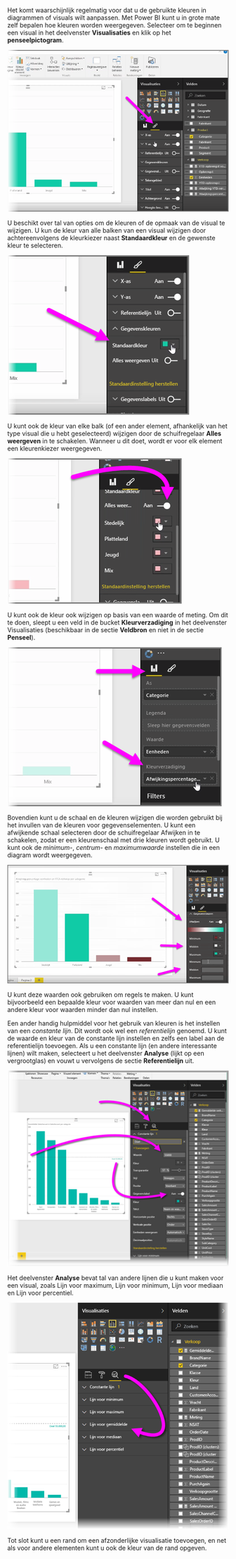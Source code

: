 Het komt waarschijnlijk regelmatig voor dat u de gebruikte kleuren in diagrammen of visuals wilt aanpassen. Met Power BI kunt u in grote mate zelf bepalen hoe kleuren worden weergegeven. Selecteer om te beginnen een visual in het deelvenster **Visualisaties** en klik op het **penseelpictogram**.

![](media/3-9a-modifying-colors/3-9a_1.png)

U beschikt over tal van opties om de kleuren of de opmaak van de visual te wijzigen. U kun de kleur van alle balken van een visual wijzigen door achtereenvolgens de kleurkiezer naast **Standaardkleur** en de gewenste kleur te selecteren.

![](media/3-9a-modifying-colors/3-9a_2.png)

U kunt ook de kleur van elke balk (of een ander element, afhankelijk van het type visual die u hebt geselecteerd) wijzigen door de schuifregelaar **Alles weergeven** in te schakelen. Wanneer u dit doet, wordt er voor elk element een kleurenkiezer weergegeven.

![](media/3-9a-modifying-colors/3-9a_3.png)

U kunt ook de kleur ook wijzigen op basis van een waarde of meting. Om dit te doen, sleept u een veld in de bucket **Kleurverzadiging** in het deelvenster Visualisaties (beschikbaar in de sectie **Veldbron** en niet in de sectie **Penseel**).

![](media/3-9a-modifying-colors/3-9a_4.png)

Bovendien kunt u de schaal en de kleuren wijzigen die worden gebruikt bij het invullen van de kleuren voor gegevenselementen. U kunt een afwijkende schaal selecteren door de schuifregelaar Afwijken in te schakelen, zodat er een kleurenschaal met drie kleuren wordt gebruikt. U kunt ook de *minimum-*, *centrum-* en *maximumwaarde* instellen die in een diagram wordt weergegeven.

![](media/3-9a-modifying-colors/3-9a_5.png)

U kunt deze waarden ook gebruiken om regels te maken. U kunt bijvoorbeeld een bepaalde kleur voor waarden van meer dan nul en een andere kleur voor waarden minder dan nul instellen.

Een ander handig hulpmiddel voor het gebruik van kleuren is het instellen van een *constante lijn*. Dit wordt ook wel een *referentielijn* genoemd. U kunt de waarde en kleur van de constante lijn instellen en zelfs een label aan de referentielijn toevoegen. Als u een constante lijn (en andere interessante lijnen) wilt maken, selecteert u het deelvenster **Analyse** (lijkt op een vergrootglas) en vouwt u vervolgens de sectie **Referentielijn** uit.

![](media/3-9a-modifying-colors/3-9a_6.png)

Het deelvenster **Analyse** bevat tal van andere lijnen die u kunt maken voor een visual, zoals Lijn voor maximum, Lijn voor minimum, Lijn voor mediaan en Lijn voor percentiel.

![](media/3-9a-modifying-colors/3-9a_7.png)

Tot slot kunt u een rand om een afzonderlijke visualisatie toevoegen, en net als voor andere elementen kunt u ook de kleur van de rand opgeven.

